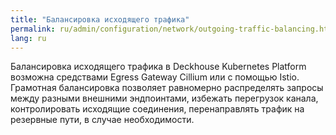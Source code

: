 ```yaml
---
title: "Балансировка исходящего трафика"
permalink: ru/admin/configuration/network/outgoing-traffic-balancing.html
lang: ru
---
```


Балансировка исходящего трафика в Deckhouse Kubernetes Platform возможна средствами Egress Gateway Cillium или с помощью Istio. Грамотная балансировка позволяет равномерно распределять запросы между разными внешними эндпоинтами, избежать перегрузок канала, контролировать исходящие соединения, перенаправлять трафик на резервные пути, в случае необходимости.

<!-- Текст про то, как выбрать подходящий вариант с разводящими ссылками на страницы. -->

